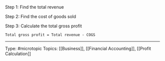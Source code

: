 Step 1: Find the total revenue

Step 2: Find the cost of goods sold

Step 3: Calculate the total gross profit

```text
Total gross profit = Total revenue - COGS
```
___
Type: #microtopic 
Topics: [[Business]], [[Financial Accounting]], [[Profit Calculation]]


